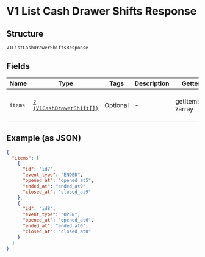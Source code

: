 
# V1 List Cash Drawer Shifts Response

## Structure

`V1ListCashDrawerShiftsResponse`

## Fields

| Name | Type | Tags | Description | Getter | Setter |
|  --- | --- | --- | --- | --- | --- |
| `items` | [`?(V1CashDrawerShift[])`](/doc/models/v1-cash-drawer-shift.md) | Optional | - | getItems(): ?array | setItems(?array items): void |

## Example (as JSON)

```json
{
  "items": [
    {
      "id": "id7",
      "event_type": "ENDED",
      "opened_at": "opened_at5",
      "ended_at": "ended_at9",
      "closed_at": "closed_at9"
    },
    {
      "id": "id8",
      "event_type": "OPEN",
      "opened_at": "opened_at6",
      "ended_at": "ended_at0",
      "closed_at": "closed_at0"
    }
  ]
}
```

